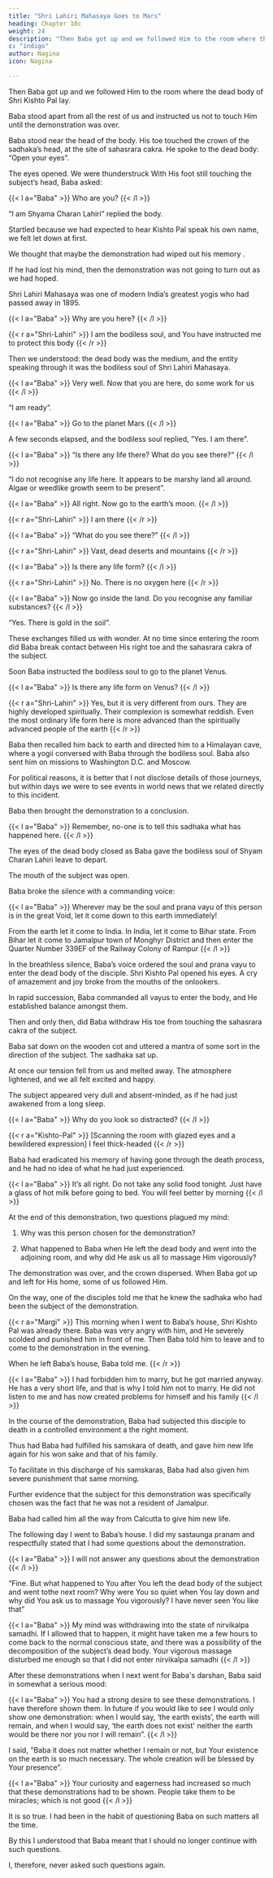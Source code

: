 ```yaml
---
title: "Shri Lahiri Mahasaya Goes to Mars"
heading: Chapter 10c
weight: 24
description: "Then Baba got up and we followed Him to the room where the dead body of the sadhaka lay, a testimony to the tranisory nature of all existence. "
c: "indigo"
author: Nagina
icon: Nagina

---
```



Then Baba got up and we followed Him to the room where the dead body of Shri Kishto Pal lay.

<!-- , a testimony to the tranisory nature of all existence.  -->

Baba stood apart from all the rest of us and instructed us not to touch Him until the demonstration was over.

Baba stood near the head of the body. His toe touched the crown of the sadhaka’s head, at the site of sahasrara cakra. He spoke to the dead body: “Open your eyes”.

The eyes opened. We were thunderstruck With His foot still touching the subject’s head, Baba asked:

{{< l a="Baba" >}}
Who are you?
{{< /l >}}

“I am Shyama Charan Lahiri” replied the body.

Startled because we had expected to hear Kishto Pal speak his own name, we felt let down at first. 

We thought that maybe the demonstration had wiped out his memory . 

If he had lost his mind, then the demonstration was not going to turn out as we had hoped. 

Shri Lahiri Mahasaya was one of modern India’s greatest yogis who had passed away in 1895. 

<!-- We did not comprehend the subject’s confusion about his identity. -->


{{< l a="Baba" >}}
Why are you here?
{{< /l >}}

{{< r a="Shri-Lahiri" >}}
I am the bodiless soul, and You have instructed me to protect this body
{{< /r >}}


Then we understood: the dead body was the medium, and the entity speaking through it was the bodiless soul of Shri Lahiri Mahasaya.

{{< l a="Baba" >}}
Very well. Now that you are here, do some work for us
{{< /l >}}

“I am ready”.

<!-- Many a time on field walks with Baba I had besieged Him with questions about the world we live in. 

My curiosity was endless, not only about this earth and its neighbouring planets, but about the wise cosmos. 

Sometimes Baba replied at length, but other times He cut it short, saying, “I will show you later”. 

Now, it seemed, ‘later’ had finally come. -->

{{< l a="Baba" >}}
Go to the planet Mars
{{< /l >}}

A few seconds elapsed, and the bodiless soul replied, ”Yes. I am there”.

{{< l a="Baba" >}}
“Is there any life there? What do you see there?”
{{< /l >}}


“I do not recognise any life here. It appears to be marshy land all around. Algae or weedlike growth seem to be present”.

{{< l a="Baba" >}}
All right. Now go to the earth’s moon.
{{< /l >}}

{{< r a="Shri-Lahiri" >}}
I am there
{{< /r >}}


{{< l a="Baba" >}}
“What do you see there?”
{{< /l >}}

{{< r a="Shri-Lahiri" >}}
Vast, dead deserts and mountains
{{< /r >}}

{{< l a="Baba" >}}
Is there any life form?
{{< /l >}}

{{< r a="Shri-Lahiri" >}}
No. There is no oxygen here
{{< /r >}}


{{< l a="Baba" >}}
Now go inside the land. Do you recognise any familiar substances?
{{< /l >}}


“Yes. There is gold in the soil”.

These exchanges filled us with wonder. At no time since entering the room did Baba break contact between His right toe and the sahasrara cakra of the subject. 

Soon Baba instructed the bodiless soul to go to the planet Venus.

{{< l a="Baba" >}}
Is there any life form on Venus?
{{< /l >}}

{{< r a="Shri-Lahiri" >}}
Yes, but it is very different from ours. They are highly developed spiritually. Their complexion is somewhat reddish. Even the most ordinary life form here is more advanced than the spiritually advanced people of the earth
{{< /r >}}


Baba then recalled him back to earth and directed him to a Himalayan cave, where a yogii conversed with Baba through the bodiless soul. Baba also sent him on missions to Washington D.C. and Moscow. 

For political reasons, it is better that I not disclose details of those journeys, but within days we were to see events in world news that we related directly to this incident.

Baba then brought the demonstration to a conclusion.

{{< l a="Baba" >}}
Remember, no-one is to tell this sadhaka what has happened here.
{{< /l >}}


<!-- Solemnly, our gaze fixed on Him, we acknowledged His instructions with our silence. -->

The eyes of the dead body closed as Baba gave the bodiless soul of Shyam Charan Lahiri leave to depart. 

The mouth of the subject was open. 

<!-- The sight of the corpse before us caused us some anxiety. The atmosphere was tense but quiet. -->

Baba broke the silence with a commanding voice: 

{{< l a="Baba" >}}
Wherever may be the soul and prana vayu of this person is in the great Void, let it come down to this earth immediately! 

From the earth let it come to India. In India, let it come to Bihar state. From Bihar let it come to Jamalpur town of Monghyr District and then enter the Quarter Number 339EF of the Railway Colony of Rampur
{{< /l >}}

<!-- As Baba directed, the sadhaka’s soul to the very room in which we sat, the suspense was phenomenal. 

We hardly dared to exhale. Not knowing what might happen next, not wanting to miss a thing, we watched without blinking our eyes. -->

In the breathless silence, Baba’s voice ordered the soul and prana vayu to enter the dead body of the disciple. Shri Kishto Pal opened his eyes. A cry of amazement and joy broke from the mouths of the onlookers.

In rapid succession, Baba commanded all vayus to enter the body, and He established balance amongst them. 

Then and only then, did Baba withdraw His toe from touching the sahasrara cakra of the subject.

Baba sat down on the wooden cot and uttered a mantra of some sort in the direction of the subject. The sadhaka sat up. 

At once our tension fell from us and melted away. The atmosphere lightened, and we all felt excited and happy.

The subject appeared very dull and absent-minded, as if he had just awakened from a long sleep.


{{< l a="Baba" >}}
Why do you look so distracted?
{{< /l >}}

{{< r a="Kishto-Pal" >}}
[Scanning the room with glazed eyes and a bewildered expression] I feel thick-headed
{{< /r >}}
 

Baba had eradicated his memory of having gone through the death process, and he had no idea of what he had just experienced.

{{< l a="Baba" >}}
It’s all right. Do not take any solid food tonight. Just have a glass of hot milk before going to bed. You will feel better by morning
{{< /l >}}


At the end of this demonstration, two questions plagued my mind: 

1. Why was this person chosen for the demonstration?

2. What happened to Baba when He left the dead body and went into the adjoining room, and why did He ask us all to massage Him vigorously?

The demonstration was over, and the crown dispersed. When Baba got up and left for His home, some of us followed Him. 

On the way, one of the disciples told me that he knew the sadhaka who had been the subject of the demonstration. 

{{< r a="Margi" >}}
This morning when I went to Baba’s house, Shri Kishto Pal was already there. Baba was very angry with him, and He severely scolded and punished him in front of me. Then Baba told him to leave and to come to the demonstration in the evening.

When he left Baba’s house, Baba told me.
{{< /r >}}


<!-- Animated by curiosity, I encouraged him to continue. He knew something that might reveal the answer to my first question. -->

{{< l a="Baba" >}}
I had forbidden him to marry, but he got married anyway. He has a very short life, and that is why I told him not to marry. He did not listen to me and has now created problems for himself and his family
{{< /l >}}

<!-- That  I knew why Baba was angry with him/

What did this tell me? I thought a moment – and there it was !  -->

In the course of the demonstration, Baba had subjected this disciple to death in a controlled environment a the right moment. 

Thus had Baba had fulfilled his samskara of death, and gave him new life again for his won sake and that of his family. 

To facilitate in this discharge of his samskaras, Baba had also given him severe punishment that same morning. 

Further evidence that the subject for this demonstration was specifically chosen was the fact that he was not a resident of Jamalpur. 

Baba had called him all the way from Calcutta to give him new life.

The following day I went to Baba’s house. I did my sastaunga pranam and respectfully stated that I had some questions about the demonstration.

{{< l a="Baba" >}}
I will not answer any questions about the demonstration
{{< /l >}}


“Fine. But what happened to You after You left the dead body of the subject and went tothe next room? Why were You so quiet when You lay down and why did You ask us to massage You vigorously? I have never seen You like that”

<!-- Smiling, Baba asked, “Have you never seen me like that?”

“No”, I replied. -->

{{< l a="Baba" >}}
My mind was withdrawing into the state of nirvikalpa samadhi. If I allowed that to happen, it might have taken me a few hours to come back to the normal conscious state, and there was a possibility of the decomposition of the subject’s dead body. Your vigorous massage disturbed me enough so that I did not enter nirvikalpa samadhi
{{< /l >}}


After these demonstrations when I next went for Baba's darshan, Baba said in somewhat a serious mood:

{{< l a="Baba" >}}
You had a strong desire to see these demonstrations. I have therefore shown them. In future if you would like to see I would only show one demonstration: when I would say, ‘the earth exists’, the earth will remain, and when I would say, ‘the earth does not exist' neither the earth would be there nor you nor I will remain”.
{{< /l >}}


I said, "Baba it does not matter whether I remain or not, but Your existence on the earth is so much necessary. The whole creation will be blessed by Your presence”. 

{{< l a="Baba" >}}
Your curiosity and eagerness had increased so much that these demonstrations had to be shown. People take them to be miracles; which is not good
{{< /l >}}


It is so true. I had been in the habit of questioning Baba on such matters all the time. 

By this I understood that Baba meant that I should no longer continue with such questions. 

I, therefore, never asked such questions again.
